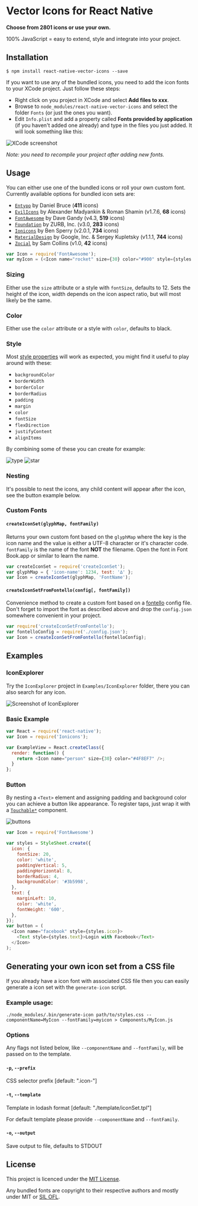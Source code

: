 # Vector Icons for React Native

**Choose from 2801 icons or use your own.**

100% JavaScript = easy to extend, style and integrate into your project.

## Installation

`$ npm install react-native-vector-icons --save`

If you want to use any of the bundled icons, you need to add the icon fonts to your XCode project. Just follow these steps:

* Right click on you project in XCode and select **Add files to xxx**. 
* Browse to `node_modules/react-native-vector-icons` and select the folder `Fonts` (or just the ones you want). 
* Edit `Info.plist` and add a property called **Fonts provided by application** (if you haven't added one already) and type in the files you just added. It will look something like this:

![XCode screenshot](https://cloud.githubusercontent.com/assets/378279/7667535/0e1fd13a-fc0c-11e4-9220-18d5c095a7be.png)

*Note: you need to recompile your project after adding new fonts.*

## Usage
You can either use one of the bundled icons or roll your own custom font. Currently available options for bundled icon sets are:

* [`Entypo`](http://entypo.com) by Daniel Bruce (**411** icons) 
* [`EvilIcons`](http://evil-icons.io) by Alexander Madyankin & Roman Shamin (v1.7.6, **68** icons) 
* [`FontAwesome`](http://fortawesome.github.io/Font-Awesome/icons/) by Dave Gandy (v4.3, **519** icons) 
* [`Foundation`](http://zurb.com/playground/foundation-icon-fonts-3) by ZURB, Inc. (v3.0, **283** icons)
* [`Ionicons`](http://ionicons.com/) by Ben Sperry (v2.0.1, **734** icons)
* [`MaterialDesign`](http://zavoloklom.github.io/material-design-iconic-font/icons.html) by Google, Inc. & Sergey Kupletsky (v1.1.1, **744** icons)
* [`Zocial`](http://zocial.smcllns.com/) by Sam Collins (v1.0, **42** icons)

```js
var Icon = require('FontAwesome');
var myIcon = (<Icon name="rocket" size={30} color="#900" style={styles.icon} />)
```

### Sizing

Either use the `size` attribute or a style with `fontSize`, defaults to 12. Sets the height of the icon, width depends on the icon aspect ratio, but will most likely be the same. 

### Color
Either use the `color` attribute or a style with `color`, defaults to black. 

### Style
Most [style properties](http://facebook.github.io/react-native/docs/style.html) will work as expected, you might find it useful to play around with these:

* `backgroundColor`
* `borderWidth`
* `borderColor`
* `borderRadius`
* `padding`
* `margin`
* `color`
* `fontSize`
* `flexDirection`
* `justifyContent`
* `alignItems`

By combining some of these you can create for example: 

![type](https://cloud.githubusercontent.com/assets/378279/7667570/33817554-fc0d-11e4-9ad7-4eb60139cfb7.png)
![star](https://cloud.githubusercontent.com/assets/378279/7667569/3010dd7e-fc0d-11e4-9696-cb721fe8e98d.png)

### Nesting
It's possible to nest the icons, any child content will appear after the icon, see the button example below. 

### Custom Fonts

#### `createIconSet(glyphMap, fontFamily)`
Returns your own custom font based on the `glyphMap` where the key is the icon name and the value is either a UTF-8 character or it's character code. `fontFamily` is the name of the font **NOT** the filename. Open the font in Font Book.app or similar to learn the name.

```js
var createIconSet = require('createIconSet');
var glyphMap = { 'icon-name': 1234, test: '∆' };
var Icon = createIconSet(glyphMap, 'FontName');
```

#### `createIconSetFromFontello(config[, fontFamily])`
Convenience method to create a custom font based on a [fontello](http://fontello.com) config file. Don't forget to import the font as described above and drop the `config.json` somewhere convenient in your project. 

```js
var require('createIconSetFromFontello');
var fontelloConfig = require('./config.json');
var Icon = createIconSetFromFontello(fontelloConfig);
```

## Examples

### IconExplorer
Try the `IconExplorer` project in `Examples/IconExplorer` folder, there you can also search for any icon. 

![Screenshot of IconExplorer](https://cloud.githubusercontent.com/assets/378279/7668482/06d4487c-fc3c-11e4-899c-041789a32362.png)


### Basic Example
```js
var React = require('react-native');
var Icon = require('Ionicons');

var ExampleView = React.createClass({
  render: function() {
    return <Icon name="person" size={30} color="#4F8EF7" />;
  }
};
```

### Button
By nesting a `<Text>` element and assigning padding and background color you can achieve a button like appearance. To register taps, just wrap it with a [`Touchable*`](http://facebook.github.io/react-native/docs/touchableopacity.html) component. 

![buttons](https://cloud.githubusercontent.com/assets/378279/7667568/2e9021b2-fc0d-11e4-8e68-cf91c329a6f4.png)

```js
var Icon = require('FontAwesome')

var styles = StyleSheet.create({
  icon: {
    fontSize: 20,
    color: 'white',
    paddingVertical: 5,
    paddingHorizontal: 8,
    borderRadius: 4,
    backgroundColor: '#3b5998',
  },
  text: {
    marginLeft: 10,
    color: 'white',
    fontWeight: '600',
  },
});
var button = (
  <Icon name="facebook" style={styles.icon}>
    <Text style={styles.text}>Login with Facebook</Text>
  </Icon>
);
```

## Generating your own icon set from a CSS file

If you already have a icon font with associated CSS file then you can easily generate a icon set with the `generate-icon` script. 

### Example usage: 

```
./node_modules/.bin/generate-icon path/to/styles.css --componentName=MyIcon --fontFamily=myicon > Components/MyIcon.js
```

### Options

Any flags not listed below, like `--componentName` and `--fontFamily`, will be passed on to the template. 

#### `-p`, `--prefix`
CSS selector prefix [default: ".icon-"]

#### `-t`, `--template`
Template in lodash format [default: "./template/iconSet.tpl"]

For default template please provide `--componentName` and `--fontFamily`.

#### `-o`, `--output`
Save output to file, defaults to STDOUT

## License

This project is licenced under the [MIT License](http://opensource.org/licenses/mit-license.html).

Any bundled fonts are copyright to their respective authors and mostly under MIT or [SIL OFL](http://scripts.sil.org/OFL).
